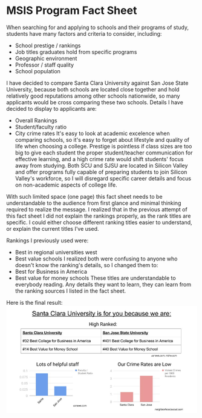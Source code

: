 # MSIS Program Fact Sheet

When searching for and applying to schools and their programs of study, students have many factors and criteria to consider, including:
* School prestige / rankings
* Job titles graduates hold from specific programs
* Geographic environment
* Professor / staff quality
* School population

I have decided to compare Santa Clara University against San Jose State University, because both schools are located close together and hold relatively good reputations among other schools nationwide, so many applicants would be cross comparing these two schools. Details I have decided to display to applicants are:
* Overall Rankings
* Student/faculty ratio
* City crime rates
It's easy to look at academic excelence when comparing schools, so it's easy to forget about lifestyle and quality of life when choosing a college. Prestige is pointless if class sizes are too big to give each student the proper student/teacher communication for effective learning, and a high crime rate would shift students' focus away from studying.  Both SCU and SJSU are located in Silicon Valley and offer programs fully capable of preparing students to join Silicon Valley's workforce, so I will disregard specific career details and focus on non-academic aspects of college life.

With such limited space (one page) this fact sheet needs to be understandable to the audience from first glance and minimal thinking required to realize the message. I realized that in the previous attempt of this fact sheet I did not explain the rankings properly, as the rank titles are specific. I could either choose different ranking titles easier to understand, or explain the current titles I've used.

Rankings I previously used were:
* Best in regional universities west
* Best value schools
I realized both were confusing to anyone who doesn't know the ranking's details, so I changed them to:
* Best for Business in America
* Best value for money schools
These titles are understandable to everybody reading. Any details they want to learn, they can learn from the ranking sources I listed in the fact sheet.

Here is the final result:
![Fact_Sheet](Fact_Sheet.jpg)
